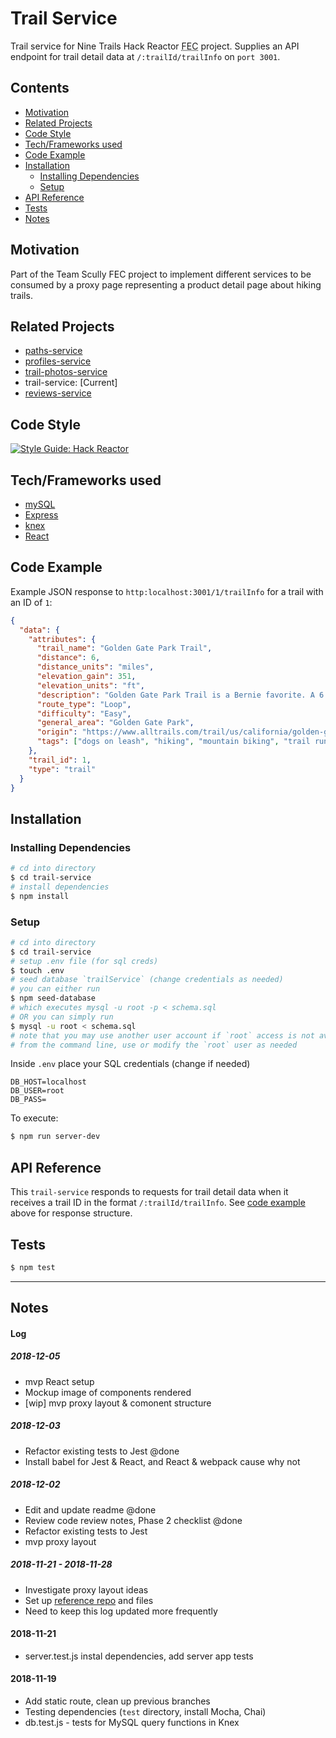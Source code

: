 # Trail Service

Trail service for Nine Trails Hack Reactor <abbr title="Front End Capstone">FEC</abbr> project. Supplies an API endpoint for trail detail data at `/:trailId/trailInfo` on `port 3001`.

## Contents

<!-- TOC updateOnSave:false -->
  * [Motivation](#motivation)
  * [Related Projects](#related-projects)
  * [Code Style](#code-style)
  * [Tech/Frameworks used](#techframeworks-used)
  * [Code Example](#code-example)
  * [Installation](#installation)
    * [Installing Dependencies](#installing-dependencies)
    * [Setup](#setup)
  * [API Reference](#api-reference)
  * [Tests](#tests)
  * [Notes](#notes)
<!-- /TOC -->

## Motivation

Part of the Team Scully FEC project to implement different services to be consumed by a proxy page representing a product detail page about hiking trails.

## Related Projects

* [paths-service](https://github.com/rpt09-scully/paths-service)
* [profiles-service](https://github.com/rpt09-scully/profile-service)
* [trail-photos-service](https://github.com/rpt09-scully/trail-photos-service)
* trail-service: [Current]
* [reviews-service](https://github.com/rpt09-scully/reviews-service)

## Code Style

[![Style Guide: Hack Reactor](https://img.shields.io/badge/Style%20Guide-Hack%20Reactor-blue.svg)](https://github.com/hackreactor-labs/eslint-config-hackreactor)

## Tech/Frameworks used

* [mySQL](https://dev.mysql.com/doc/refman/5.7/en/)
* [Express](http://expressjs.com/)
* [knex](https://github.com/tgriesser/knex)
* [React](https://reactjs.org/)

## Code Example

Example JSON response to `http:localhost:3001/1/trailInfo` for a trail with an ID of `1`:

```json
{
  "data": {
    "attributes": {
      "trail_name": "Golden Gate Park Trail",
      "distance": 6,
      "distance_units": "miles",
      "elevation_gain": 351,
      "elevation_units": "ft",
      "description": "Golden Gate Park Trail is a Bernie favorite. A 6.1 mile heavily trafficked loop trail located near San Francisco, California that features a lake and is good for all skill levels. The trail offers a number of activity options and is accessible year-round. Dogs are also able to use this trail but must be approved by Bernie.",
      "route_type": "Loop",
      "difficulty": "Easy",
      "general_area": "Golden Gate Park",
      "origin": "https://www.alltrails.com/trail/us/california/golden-gate-park-trail",
      "tags": ["dogs on leash", "hiking", "mountain biking", "trail running", "walking", "views", "wildlife", "muddy", "dog friendly", "backpacking", "birding", "historic site"]
    },
    "trail_id": 1,
    "type": "trail"
  }
}
```

## Installation

### Installing Dependencies

```sh
# cd into directory
$ cd trail-service
# install dependencies
$ npm install
```

### Setup

``` sh
# cd into directory
$ cd trail-service
# setup .env file (for sql creds)
$ touch .env 
# seed database `trailService` (change credentials as needed)  
# you can either run  
$ npm seed-database  
# which executes mysql -u root -p < schema.sql  
# OR you can simply run  
$ mysql -u root < schema.sql
# note that you may use another user account if `root` access is not available
# from the command line, use or modify the `root` user as needed
```

Inside `.env` place your SQL credentials (change if needed)  
``` 
DB_HOST=localhost
DB_USER=root
DB_PASS=
```

To execute:

``` sh
$ npm run server-dev
```

## API Reference

This `trail-service` responds to requests for trail detail data when it receives a trail ID in the format `/:trailId/trailInfo`. See [code example](#code-example) above for response structure.

## Tests

```sh
$ npm test
```

* * *

## Notes

#### Log

##### 2018-12-05

* mvp React setup
* Mockup image of components rendered
* [wip] mvp proxy layout & comonent structure

##### 2018-12-03 

* Refactor existing tests to Jest @done
* Install babel for Jest & React, and React & webpack cause why not

##### 2018-12-02 

* Edit and update readme @done
* Review code review notes, Phase 2 checklist @done
* Refactor existing tests to Jest
* mvp proxy layout

##### 2018-11-21 - 2018-11-28

* Investigate proxy layout ideas
* Set up [reference repo](https://github.com/rpt09-scully/proxy-reference-files) and files
* Need to keep this log updated more frequently

#### 2018-11-21 

* server.test.js instal dependencies, add server app tests

#### 2018-11-19 
* Add static route, clean up previous branches
* Testing dependencies (`test` directory, install Mocha, Chai)
* db.test.js - tests for MySQL query functions in Knex
